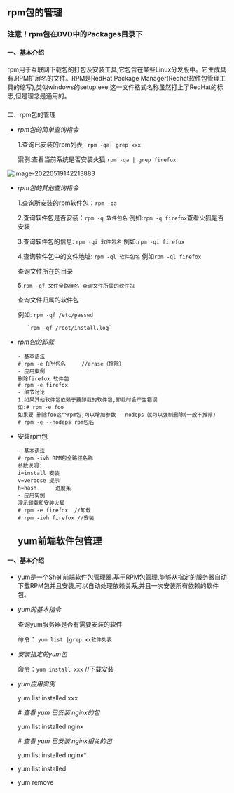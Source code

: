 ## 									rpm包的管理 ##

### 注意！rpm包在DVD中的Packages目录下

#### 一、基本介绍

​		rpm用于互联网下载包的打包及安装工具,它包含在某些Linux分发版中。它生成具有.RPM扩展名的文件。RPM是RedHat Package Manager(Redhat软件包管理工具的缩写),类似windows的setup.exe,这一文件格式名称虽然打上了RedHat的标志,但是理念是通用的。

##### 

二、rpm包的管理

- *rpm包的简单查询指令*

  1.查询已安装的rpm列表 ` rpm -qa| grep xxx`

  案例:查看当前系统是否安装火狐 `rpm -qa | grep firefox`

![image-20220519142213883](C:\Users\lzh\AppData\Roaming\Typora\typora-user-images\image-20220519142213883.png)

* *rpm包的其他查询指令*

  1.查询所安装的rpm软件包：`rpm -qa`

  2.查询软件包是否安装：`rpm -q 软件包名` 例如:`rpm -q firefox`查看火狐是否安装

  3.查询软件包的信息: `rpm -qi 软件包名`  例如:`rpm -qi firefox`

  4.查询软件包中的文件地址: `rpm -ql 软件包名` 例如`rpm -ql firefox`

  查询文件所在的目录

  5.`rpm -qf 文件全路径名 查询文件所属的软件包`

  查询文件归属的软件包

  例如: `rpm -qf /etc/passwd`

   		 `rpm -qf /root/install.log`

* *rpm包的卸载*

  ```
  - 基本语法
  # rpm -e RPM包名     //erase（擦除）
  - 应用案例
  删除firefox 软件包
  # rpm -e firefox
  - 细节讨论
  1.如果其他软件包依赖于要卸载的软件包,卸载时会产生错误
  如:# rpm -e foo
  如果要 删除foo这个rpm包,可以增加参数 --nodeps 就可以强制删除(一般不推荐)
  # rpm -e --nodeps rpm包名
  ```

* 安装rpm包

  ```
  - 基本语法
  # rpm -ivh RPM包全路径名称
  参数说明:
  i=install 安装
  v=verbose 提示
  h=hash 	  进度条
  - 应用实例
  演示卸载和安装火狐
  # rpm -e firefox  //卸载
  # rpm -ivh firefox //安装
  ```

  ## 							yum前端软件包管理 ##

#### 一、基本介绍

* yum是一个Shell前端软件包管理器.基于RPM包管理,能够从指定的服务器自动下载RPM包并且安装,可以自动处理依赖关系,并且一次安装所有依赖的软件包。

* *yum的基本指令*

  查询yum服务器是否有需要安装的软件

  命令： `yum list |grep xx软件列表`

* *安装指定的yum包*

  命令：`yum install xxx`    //下载安装

* *yum应用实例*

  yum list installed xxx 

  *# 查看 yum 已安装 nginx的包* 

  yum list installed nginx 

  *# 查看 yum 已安装 nginx相关的包*

   yum list installed nginx*
  
* yum list installed

* yum remove 




